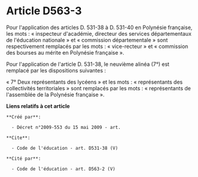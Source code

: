 # Article D563-3

Pour l'application des articles D. 531-38 à D. 531-40 en Polynésie française, les mots : « inspecteur d'académie, directeur
des services départementaux de l'éducation nationale » et « commission départementale » sont respectivement remplacés par les
mots : « vice-recteur » et « commission des bourses au mérite en Polynésie française ». 

Pour l'application de l'article D. 531-38, le neuvième alinéa (7°) est remplacé par les dispositions suivantes : 

« 7° Deux représentants des lycéens » et les mots : « représentants des collectivités territoriales » sont remplacés par les
mots : « représentants de l'assemblée de la Polynésie française ».

**Liens relatifs à cet article**

	**Créé par**:

	  - Décret n°2009-553 du 15 mai 2009 - art.

	**Cite**:

	  - Code de l'éducation - art. D531-38 (V)

	**Cité par**:

	  - Code de l'éducation - art. D563-2 (V)
